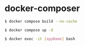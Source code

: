 # docker-composer

```bash
$ docker compose build --no-cache 
```

```bash
$ docker compose up -d 
```

```bash
$ docker exec -it [appName] bash 
```